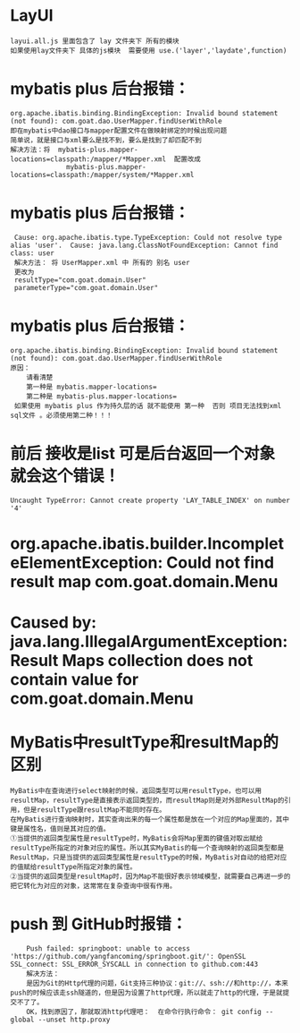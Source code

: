 # LayUI
    layui.all.js 里面包含了 lay 文件夹下 所有的模块 
    如果使用lay文件夹下 具体的js模块  需要使用 use.('layer','laydate',function)
    
    
# mybatis plus 后台报错：
    org.apache.ibatis.binding.BindingException: Invalid bound statement (not found): com.goat.dao.UserMapper.findUserWithRole
    即在mybatis中dao接口与mapper配置文件在做映射绑定的时候出现问题
    简单说，就是接口与xml要么是找不到，要么是找到了却匹配不到
    解决方法：将  mybatis-plus.mapper-locations=classpath:/mapper/*Mapper.xml  配置改成
                  mybatis-plus.mapper-locations=classpath:/mapper/system/*Mapper.xml
    
    
    
# mybatis plus 后台报错：
     Cause: org.apache.ibatis.type.TypeException: Could not resolve type alias 'user'.  Cause: java.lang.ClassNotFoundException: Cannot find class: user
     解决方法： 将 UserMapper.xml 中 所有的 别名 user  
     更改为  
     resultType="com.goat.domain.User" 
     parameterType="com.goat.domain.User"
     
# mybatis plus 后台报错：
    org.apache.ibatis.binding.BindingException: Invalid bound statement (not found): com.goat.dao.UserMapper.findUserWithRole
    原因：
        请看清楚
        第一种是 mybatis.mapper-locations=
        第二种是 mybatis-plus.mapper-locations=
     如果使用 mybatis plus 作为持久层的话 就不能使用 第一种  否则 项目无法找到xml sql文件 。必须使用第二种！！！
   
#  前后 接收是list  可是后台返回一个对象  就会这个错误！ 
    Uncaught TypeError: Cannot create property 'LAY_TABLE_INDEX' on number '4'
    
# org.apache.ibatis.builder.IncompleteElementException: Could not find result map com.goat.domain.Menu
# Caused by: java.lang.IllegalArgumentException: Result Maps collection does not contain value for com.goat.domain.Menu


# MyBatis中resultType和resultMap的区别
    MyBatis中在查询进行select映射的时候，返回类型可以用resultType，也可以用resultMap，resultType是直接表示返回类型的，而resultMap则是对外部ResultMap的引用，但是resultType跟resultMap不能同时存在。
    在MyBatis进行查询映射时，其实查询出来的每一个属性都是放在一个对应的Map里面的，其中键是属性名，值则是其对应的值。
    ①当提供的返回类型属性是resultType时，MyBatis会将Map里面的键值对取出赋给resultType所指定的对象对应的属性。所以其实MyBatis的每一个查询映射的返回类型都是ResultMap，只是当提供的返回类型属性是resultType的时候，MyBatis对自动的给把对应的值赋给resultType所指定对象的属性。
    ②当提供的返回类型是resultMap时，因为Map不能很好表示领域模型，就需要自己再进一步的把它转化为对应的对象，这常常在复杂查询中很有作用。
    
    
#  push 到 GitHub时报错：
    	Push failed: springboot: unable to access 'https://github.com/yangfancoming/springboot.git/': OpenSSL SSL_connect: SSL_ERROR_SYSCALL in connection to github.com:443
    	解决方法：
    	是因为Git的Http代理的问题，Git支持三种协议：git://、ssh://和http://，本来push的时候应该走ssh隧道的，但是因为设置了http代理，所以就走了http的代理，于是就提交不了了。 
        OK，找到原因了，那就取消http代理吧：  在命令行执行命令： git config --global --unset http.proxy 